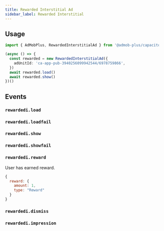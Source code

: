 ```yaml
---
title: Rewarded Interstitial Ad
sidebar_label: Rewarded Interstitial
---
```


## Usage

```ts
import { AdMobPlus, RewardedInterstitialAd } from '@admob-plus/capacitor'

(async () => {
  const rewarded = new RewardedInterstitialAd({
    adUnitId: 'ca-app-pub-3940256099942544/6978759866',
  })
  await rewarded.load()
  await rewarded.show()
})()
```

## Events

### `rewardedi.load`

### `rewardedi.loadfail`

### `rewardedi.show`

### `rewardedi.showfail`

### `rewardedi.reward`

User has earned reward.

```js
{
  reward: {
    amount: 1,
    type: "Reward"
  }
}
```

### `rewardedi.dismiss`

### `rewardedi.impression`
